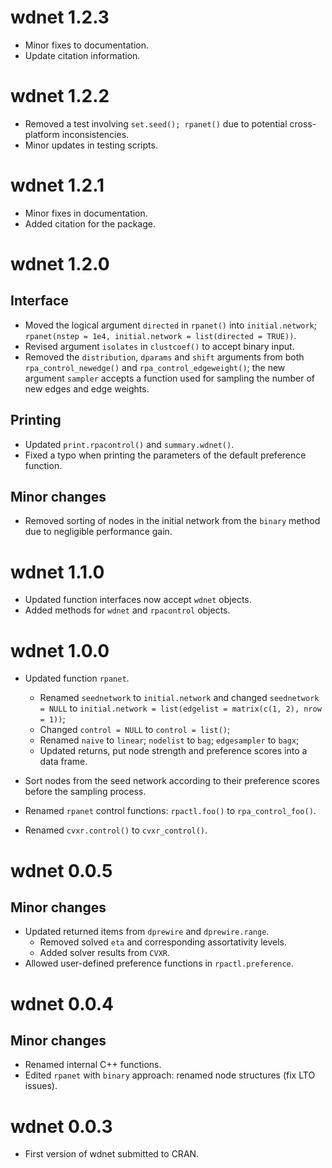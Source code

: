 # wdnet 1.2.3

+ Minor fixes to documentation.
+ Update citation information.

# wdnet 1.2.2

+ Removed a test involving `set.seed(); rpanet()` due to potential
  cross-platform inconsistencies.
+ Minor updates in testing scripts.


# wdnet 1.2.1

+ Minor fixes in documentation.
+ Added citation for the package.


# wdnet 1.2.0

## Interface

+ Moved the logical argument `directed` in `rpanet()` into `initial.network`;
  `rpanet(nstep = 1e4, initial.network = list(directed = TRUE))`.
+ Revised argument `isolates` in `clustcoef()` to accept binary input.
+ Removed the `distribution`, `dparams` and `shift` arguments from both
  `rpa_control_newedge()` and `rpa_control_edgeweight()`; the new argument
  `sampler` accepts a function used for sampling the number of new edges and
  edge weights.

## Printing

+ Updated `print.rpacontrol()` and `summary.wdnet()`.
+ Fixed a typo when printing the parameters of the default preference function.

## Minor changes

+ Removed sorting of nodes in the initial network from the `binary` method due
  to negligible performance gain.


# wdnet 1.1.0

+ Updated function interfaces now accept `wdnet` objects.
+ Added methods for `wdnet` and `rpacontrol` objects.

# wdnet 1.0.0

+ Updated function `rpanet`.
  + Renamed `seednetwork` to `initial.network` and changed `seednetwork = NULL`
  to `initial.network = list(edgelist = matrix(c(1, 2), nrow = 1))`;
  + Changed `control = NULL` to `control = list()`;
  + Renamed `naive` to `linear`; `nodelist` to `bag`; `edgesampler` to `bagx`;
  + Updated returns, put node strength and preference scores into a data frame.

+ Sort nodes from the seed network according to their preference scores before
  the sampling process.
+ Renamed `rpanet` control functions: `rpactl.foo()` to  `rpa_control_foo()`.
+ Renamed `cvxr.control()` to `cvxr_control()`.

# wdnet 0.0.5

## Minor changes

+ Updated returned items from `dprewire` and `dprewire.range`.
  + Removed solved `eta` and corresponding assortativity levels.
  + Added solver results from `CVXR`.
+ Allowed user-defined preference functions in `rpactl.preference`.

# wdnet 0.0.4

## Minor changes

+ Renamed internal C++ functions.
+ Edited `rpanet` with `binary` approach: renamed node structures (fix LTO issues).


# wdnet 0.0.3

+ First version of wdnet submitted to CRAN.
